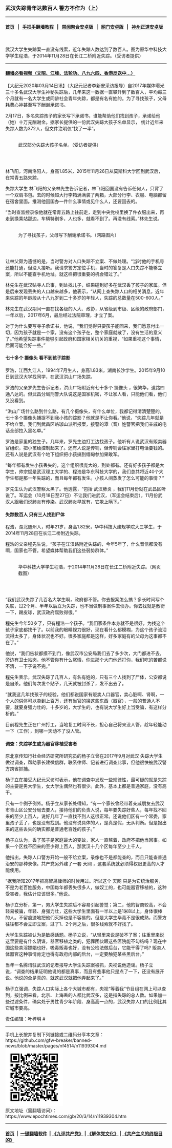 ### 武汉失踪青年达数百人 警方不作为（上）
------------------------

#### [首页](https://github.com/gfw-breaker/banned-news/blob/master/README.md) &nbsp;&nbsp;|&nbsp;&nbsp; [手把手翻墙教程](https://github.com/gfw-breaker/guides/wiki) &nbsp;&nbsp;|&nbsp;&nbsp; [禁闻聚合安卓版](https://github.com/gfw-breaker/bn-android) &nbsp;&nbsp;|&nbsp;&nbsp; [网门安卓版](https://github.com/oGate2/oGate) &nbsp;&nbsp;|&nbsp;&nbsp; [神州正道安卓版](https://github.com/SzzdOgate/update) 



<div><img alt="" class="aligncenter wp-post-image" src="https://i.epochtimes.com/assets/uploads/2020/03/001FotoJet-2-600x400.jpg"/>
<div class="red16 caption">
 <p>
  武汉大学生失踪案一直没有线索，近年失踪人数达到了数百人。图为原华中科技大学学生程浩，于2014年11月28日在长江二桥附近失踪。（受访者提供）
 </p>
</div>
</div><hr/>

#### [翻墙必看视频（文昭、江峰、法轮功、八九六四、香港反送中...）](https://github.com/gfw-breaker/banned-news/blob/master/pages/link3.md)

<div><p>
 【大纪元2020年03月14日讯】（大纪元记者李新安采访报导）自2017年媒体曝光三十多名武汉大学生神秘失踪后，几年来这一数据一直攀升到了数百人，平均每三个月就有一名大学生或同龄社会青年失踪，都是有名有姓的。为了寻找孩子，父母耗费心神甚至写下酬谢承诺书。
</p>
<p>
 2月17日，多名失踪孩子的家长写下承诺书，谁能帮助他们找到孩子，承诺给他（她）十万元酬谢金。据家长提供的一份武汉失踪大孩子名单显示， 统计近年来失踪人数为372人，但文件注明仅“找了一半”。
</p>
<figure class="wp-caption aligncenter" id="attachment_11939421" style="width: 2000px">
 <ok href="http://i.epochtimes.com/assets/uploads/2020/03/006FotoJet.jpg">
  <img alt="" class="wp-image-11939421 size-full" src="http://i.epochtimes.com/assets/uploads/2020/03/006FotoJet.jpg"/>
 </ok>
 <br/><figcaption class="wp-caption-text">
  武汉部分失踪大孩子名单。（受访者提供）
 </figcaption><br/>
</figure><br/>
<p>
 林飞阳，河南洛阳人，身高1.85米，2015年11月26日从莫斯科大学回到武汉后，在常青五路失踪。
</p>
<p>
 <ok href="https://www.epochtimes.com/gb/tag/%E5%A4%B1%E8%B8%AA%E5%A4%A7%E5%AD%A6%E7%94%9F.html">
  失踪大学生
 </ok>
 林飞阳的父亲林先生告诉记者，林飞阳回国没有告诉任何人，只背了一个双肩书包。去的时候超大行李箱满满装了两箱，大部分行李、衣服、电脑都留在宿舍里面。推测他回国办一件什么事情或见什么人，还要回去的。
</p>
<p>
 “当时查监控录像他就在常青五路上往前走，走到中央党校里换了件衣服出来，再走到换乘站那边，车辆特别多，人也多，就看不到了。再没有线索。”林先生说。
</p>
<figure class="wp-caption aligncenter" id="attachment_11939376" style="width: 450px">
 <ok href="http://i.epochtimes.com/assets/uploads/2020/03/f7410487df2f5b0eab6f4ae0f66257fc.jpg">
  <img alt="" class="size-medium wp-image-11939376" src="http://i.epochtimes.com/assets/uploads/2020/03/f7410487df2f5b0eab6f4ae0f66257fc-450x300.jpg"/>
 </ok>
 <br/><figcaption class="wp-caption-text">
  为了寻找孩子，父母写下酬谢承诺书。（网路图片）
 </figcaption><br/>
</figure><br/>
<p>
 让林父颇为遗憾的是，当时警方对人口失踪不立案、不做处理。“当时他的手机号还能打通，但没人接听。我请求警方定位手机，当时的答复是人口失踪不能够立案，所以不能查手机地址。就这样把很重要的机会错过了。”
</p>
<p>
 林先生在武汉贴寻人启事，到处找儿子，结果碰到好多在武汉丢了孩子的家属。但是后来发现丢失的人口越来越多，他表示，“从网上查失踪人口的相关消息，近年来失踪的年龄段从十八九岁到二十多岁的年轻人，失踪的总数量在500-600人。”
</p>
<p>
 林先生在武汉期间一直在找各级的人大、政协，从省级到市级、区级的政府部门，一年以后，2017年6月，最后经过法院审理，才立了案。
</p>
<p>
 对于为什么要写寻子承诺书，他说，“我们觉得只要孩子能回来，我们愿意付出一切，因为孩子就是一个家，没有这个孩子在，整个家庭就散了，没有生活的意义了。”他希望失踪事件能够引起政府和国家相关机关的重视，“如果重视这个事情，后面可能会好一些。”
</p>
<h4>
 七十多个
 <ok href="https://www.epochtimes.com/gb/tag/%E6%91%84%E5%83%8F%E5%A4%B4.html">
  摄像头
 </ok>
 看不到孩子踪影
</h4>
<p>
 罗浩，江西九江人，1994年7月生人，身高1.83米，湖南长沙学生。2015年9月10日到武汉大学找同学，在武汉洪山广场失踪。
</p>
<p>
 罗浩的父亲罗先生告诉记者，洪山广场附近有七十多个
 <ok href="https://www.epochtimes.com/gb/tag/%E6%91%84%E5%83%8F%E5%A4%B4.html">
  摄像头
 </ok>
 ，很繁华，道路四通八达的。但武昌分局刑警大队说这是国家机密，不让家人看，只能他们看，他们又没看到。
</p>
<p>
 “洪山广场什么路到什么路，有几个摄像头，有什么单位，我都记得清清楚楚的，七十多个摄像头捕捉不到我小孩的踪影？他就是不让你看。”他说，“失踪几年就是不给立案。我们到武昌区珞珈山派所报案，接警的潭（音）姓警官把我们亲戚的电话全部拉入黑名单。”
</p>
<p>
 罗浩是家里的独生子。几年来，罗先生边打工边找孩子。他听有人说武汉有贩卖器官组织，把小孩给控制起来了。还有人说是传销，但传销会往家里打电话要钱的。还有人说是武汉有个地下组织把小孩搞到缅甸参加果敢军。
</p>
<p>
 “每年都有发生小孩丢失的，这个组织很庞大的，到处都有。还有好多孩子都是大学生，帅宗斌是武汉理工大学的、程浩是华东科技大学的，我们总共将近40个大学生都是那一年失踪的，而且每年都有发生。小孩人间蒸发了怎么可能的事情？”
</p>
<p>
 罗先生认为武汉警察太黑了。他透露，“包括
 <ok href="https://www.epochtimes.com/gb/tag/%E6%AD%A6%E6%B1%89%E8%82%BA%E7%82%8E.html">
  武汉肺炎
 </ok>
 ，我们11月份就在武昌区听说了。军运会（10月18日至27日）不让我们进武汉，（军运会结束后），11月份武汉人跟我们说肺炎有传染。武汉肺炎早就有，它欺上瞒下。”
</p>
<h4>
 失踪数百人 只有三人找到尸体
</h4>
<p>
 程浩，湖北随州人，时年21岁，身高1.82米，华中科技大建规学院大三学生，于2014年11月28日在长江二桥附近失踪。
</p>
<p>
 程浩的父亲程先生说，“孩子在江汉路附近失踪的，今年5年了，什么音信都没有啊，国家也不管。希望媒体帮助我们这些弱势群体。”
</p>
<figure class="wp-caption aligncenter" id="attachment_11939369" style="width: 450px">
 <ok href="http://i.epochtimes.com/assets/uploads/2020/03/55beb395c3d0dc0c690163758cdab4ca.jpg">
  <img alt="" class="size-medium wp-image-11939369" src="http://i.epochtimes.com/assets/uploads/2020/03/55beb395c3d0dc0c690163758cdab4ca-450x300.jpg"/>
 </ok>
 <br/><figcaption class="wp-caption-text">
  华中科技大学学生程浩，于2014年11月28日在长江二桥附近失踪。（网页截图）
 </figcaption><br/>
</figure><br/>
<p>
 “我们武汉失踪了几百名大学生啊，政府都不管。你去报案怎么搞？多长时间写个失联，过2个月、半年以后立为失踪，也不当做刑事案件去侦办。你去找就是敷衍一下，踢皮球，武汉政府腐败得很。”
</p>
<p>
 程先生今年50岁了，只有程浩一个孩子。“我们家条件本身就不是很好，为找这个孩子家底都找干了。以前我的眼睛视力很好，现在看什么都模糊，为这个孩子流泪流得太多了，身体状况也不好。很多家庭都是这样，好多家庭有的父母为这事都不在了。”
</p>
<p>
 他说，“我们告状都摸不到门，像武汉市公安局我们去了多少次，大门都进不去，旁边有卫士站岗，他不管你有什么冤情，你进那个大门他还打你，我们吃的苦都说不清，一下子说不完。”
</p>
<p>
 程先生表示，武汉失踪了几百人，有名有姓的，只有三个人找到了尸体，公安都说是自杀。他们每次发个贴子，几天就被封杀了，发不出去了。
</p>
<p>
 “就我这几年找孩子的经验，他们都说国家有贩卖人口器官，卖心脏啊、肾啊，一个人的供体可以卖到上百万，还有当官的换这些东西（器官），一般的普通人不要，就要身强力壮的，十多岁的，大学生的，也有说大学生好上当受骗，有这样分析的。”
</p>
<p>
 目前程先生正在广州打工，当地复工时间不长，担心自己将来没人管，趁年轻能动一下（工作），到哪一天动不了没人管。
</p>
<h4>
 调查：失踪学生或为器官移植受害者
</h4>
<p>
 原北京传知行社会经济研究所研究员的杨子立曾在2017年9月对武汉
 <ok href="https://www.epochtimes.com/gb/tag/%E5%A4%B1%E8%B8%AA%E5%A4%A7%E5%AD%A6%E7%94%9F.html">
  失踪大学生
 </ok>
 做过调查，帮助家长建微信群，联系律师、记者进行调查此事，但他很快被武汉警方跨省抓捕。
</p>
<p>
 杨子立在接受大纪元采访时表示，他在调查中发现一些规律性，最可疑的就是失踪的主要是男大学生，女大学生偶然也有很少。此外，基本上都是普通家庭，没有高干。
</p>
<p>
 只有一个例子例外。杨子立从家长处得知，“有一个家长曾经带着亲戚朋友去武汉市青山区公安分局去要人，接待他们的负责人说，每年要失踪好些人，每年找不回来的至少上百人，说好几年了一直找不到人这很正常。还说他们区有一个常委，家里孩子丢了，也是没有找到。他没有说具体的人，是真是假，无从判断。但是报出来的这些丢失的确实都是普通老百姓的孩子。”
</p>
<p>
 杨子立认为，丢了孩子是家庭最大的变故，家人一直熬着，政府不把他当回事。如果一个区找不回来的至少得上百人，那武汉十几个区每年至少上千人。
</p>
<p>
 他指出，失踪人口警方开始一般不给立案，录像也不是都能查的，而且只能查普通治安的那种录像。共产党另外建了一套
 <ok href="https://www.epochtimes.com/gb/tag/%E5%A4%A9%E7%BD%91.html">
  天网
 </ok>
 ，这套系统就必须得权限更高的人才能使用。
</p>
<p>
 “据我所知2017年抓高智晟律师的时候用过。所以这个
 <ok href="https://www.epochtimes.com/gb/tag/%E5%A4%A9%E7%BD%91.html">
  天网
 </ok>
 只是为它统治服务，不是为老百姓服务，中国每年都丢失很多人，做奴工的，也可能器官移植的，这种受害者，我估计应该很多。”他说。
</p>
<p>
 杨子立分析，第一，男大学生失踪后不容易引起警觉；第二，他的智商较高，不会轻易被骗，年轻、身强力壮，这些大学生里面有一半以上是1米8以上，身体很棒的人。不留痕迹地把他们灭掉也是不容易的。但是大学生毕竟不是很成熟，而警方往往都不会立即立案，过了1、2个月之后，很多线索就不好找了。
</p>
<p>
 大学生失踪被认为是敏感话题。杨子立说，“从轻里来说是破不了案；往重里来说这里要是有什么阴谋，器官移植之类的，犯罪团伙跟这些医院能不勾结吗？现在中国这些卖淫嫖娼也好，吸毒贩毒也好，没有公检法做后台，它能干得了吗? 贩卖人体器官这种事情肯定也得有政府内部的后台，一定要触犯某些黑后台。”
</p>
<p>
 当年一名腾讯驻武汉的记者报导大学生失踪案被抓，央视说他造谣。杨子立说，“调查的结果证明他说的都是真事，而且有些事他只是点了一下，还没有展开说。他说的全是真的，就这武汉就把他弄起来了。”
</p>
<p>
 杨子立强调，失踪人口实际上各个大城市都有，央视“等着我”节目组在网上可以查到，按比例来看，北京、上海丢的人都比武汉多，这是指失踪的总人数。如果加一些过滤条件，确实处于男性青少年阶段、身高高一点的，武汉失踪人口的比例比其它城市要高。
</p>
<p>
 责任编辑：叶梓明 #
</p>
</div>
<hr/>
手机上长按并复制下列链接或二维码分享本文章：<br/>
https://github.com/gfw-breaker/banned-news/blob/master/pages/nf4514/n11939304.md <br/>
<a href='https://github.com/gfw-breaker/banned-news/blob/master/pages/nf4514/n11939304.md'><img src='https://github.com/gfw-breaker/banned-news/blob/master/pages/nf4514/n11939304.md.png'/></a> <br/>
原文地址（需翻墙访问）：https://www.epochtimes.com/gb/20/3/14/n11939304.htm


------------------------
#### [首页](https://github.com/gfw-breaker/banned-news/blob/master/README.md) &nbsp;|&nbsp; [一键翻墙软件](https://github.com/gfw-breaker/nogfw/blob/master/README.md) &nbsp;| [《九评共产党》](https://github.com/gfw-breaker/9ping.md/blob/master/README.md#九评之一评共产党是什么) | [《解体党文化》](https://github.com/gfw-breaker/jtdwh.md/blob/master/README.md) | [《共产主义的终极目的》](https://github.com/gfw-breaker/gczydzjmd.md/blob/master/README.md)


<img src='http://gfw-breaker.win/banned-news/pages/nf4514/n11939304.md' width='0px' height='0px'/>